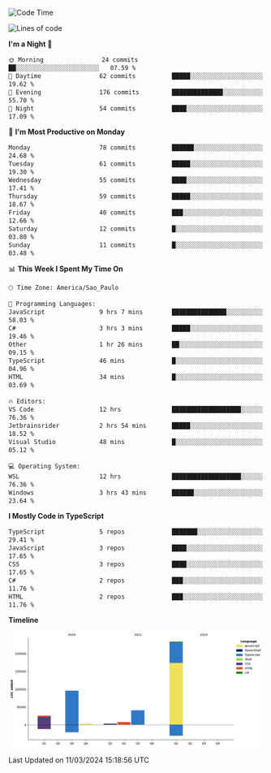 <!--START_SECTION:waka-->
![Code Time](http://img.shields.io/badge/Code%20Time-2%2C347%20hrs%2019%20mins-blue)

![Lines of code](https://img.shields.io/badge/From%20Hello%20World%20I%27ve%20Written-408.6%20thousand%20lines%20of%20code-blue)

**I'm a Night 🦉** 

```text
🌞 Morning                24 commits          ██░░░░░░░░░░░░░░░░░░░░░░░   07.59 % 
🌆 Daytime                62 commits          █████░░░░░░░░░░░░░░░░░░░░   19.62 % 
🌃 Evening                176 commits         ██████████████░░░░░░░░░░░   55.70 % 
🌙 Night                  54 commits          ████░░░░░░░░░░░░░░░░░░░░░   17.09 % 
```
📅 **I'm Most Productive on Monday** 

```text
Monday                   78 commits          ██████░░░░░░░░░░░░░░░░░░░   24.68 % 
Tuesday                  61 commits          █████░░░░░░░░░░░░░░░░░░░░   19.30 % 
Wednesday                55 commits          ████░░░░░░░░░░░░░░░░░░░░░   17.41 % 
Thursday                 59 commits          █████░░░░░░░░░░░░░░░░░░░░   18.67 % 
Friday                   40 commits          ███░░░░░░░░░░░░░░░░░░░░░░   12.66 % 
Saturday                 12 commits          █░░░░░░░░░░░░░░░░░░░░░░░░   03.80 % 
Sunday                   11 commits          █░░░░░░░░░░░░░░░░░░░░░░░░   03.48 % 
```


📊 **This Week I Spent My Time On** 

```text
🕑︎ Time Zone: America/Sao_Paulo

💬 Programming Languages: 
JavaScript               9 hrs 7 mins        ███████████████░░░░░░░░░░   58.03 % 
C#                       3 hrs 3 mins        █████░░░░░░░░░░░░░░░░░░░░   19.46 % 
Other                    1 hr 26 mins        ██░░░░░░░░░░░░░░░░░░░░░░░   09.15 % 
TypeScript               46 mins             █░░░░░░░░░░░░░░░░░░░░░░░░   04.96 % 
HTML                     34 mins             █░░░░░░░░░░░░░░░░░░░░░░░░   03.69 % 

🔥 Editors: 
VS Code                  12 hrs              ███████████████████░░░░░░   76.36 % 
Jetbrainsrider           2 hrs 54 mins       █████░░░░░░░░░░░░░░░░░░░░   18.52 % 
Visual Studio            48 mins             █░░░░░░░░░░░░░░░░░░░░░░░░   05.12 % 

💻 Operating System: 
WSL                      12 hrs              ███████████████████░░░░░░   76.36 % 
Windows                  3 hrs 43 mins       ██████░░░░░░░░░░░░░░░░░░░   23.64 % 
```

**I Mostly Code in TypeScript** 

```text
TypeScript               5 repos             ███████░░░░░░░░░░░░░░░░░░   29.41 % 
JavaScript               3 repos             ████░░░░░░░░░░░░░░░░░░░░░   17.65 % 
CSS                      3 repos             ████░░░░░░░░░░░░░░░░░░░░░   17.65 % 
C#                       2 repos             ███░░░░░░░░░░░░░░░░░░░░░░   11.76 % 
HTML                     2 repos             ███░░░░░░░░░░░░░░░░░░░░░░   11.76 % 
```



**Timeline**

![Lines of Code chart](https://raw.githubusercontent.com/jonhoffmam/jonhoffmam/master/assets/bar_graph.png)


 Last Updated on 11/03/2024 15:18:56 UTC
<!--END_SECTION:waka-->
